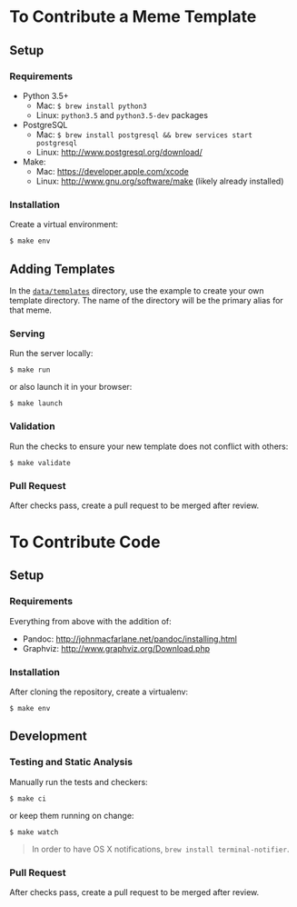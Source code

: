 # To Contribute a Meme Template

## Setup

### Requirements

* Python 3.5+
    * Mac: `$ brew install python3`
    * Linux: `python3.5` and `python3.5-dev` packages
* PostgreSQL
    * Mac: `$ brew install postgresql && brew services start postgresql`
    * Linux: http://www.postgresql.org/download/
* Make:
    * Mac: https://developer.apple.com/xcode
    * Linux: http://www.gnu.org/software/make (likely already installed)

### Installation

Create a virtual environment:

```
$ make env
```

## Adding Templates

In the [`data/templates`](data/templates) directory, use the example to create your own template directory. The name of the directory will be the primary alias for that meme.

### Serving

Run the server locally:

```
$ make run
```

or also launch it in your browser:

```
$ make launch
```

### Validation

Run the checks to ensure your new template does not conflict with others:

```
$ make validate
```

### Pull Request

After checks pass, create a pull request to be merged after review.

# To Contribute Code

## Setup

### Requirements

Everything from above with the addition of:

* Pandoc: http://johnmacfarlane.net/pandoc/installing.html
* Graphviz: http://www.graphviz.org/Download.php

### Installation

After cloning the repository, create a virtualenv:

```
$ make env
```

## Development

### Testing and Static Analysis

Manually run the tests and checkers:

```
$ make ci
```

or keep them running on change:

```
$ make watch
```

> In order to have OS X notifications, `brew install terminal-notifier`.

### Pull Request

After checks pass, create a pull request to be merged after review.
